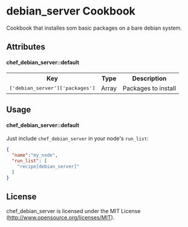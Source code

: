debian_server Cookbook
===========================
Cookbook that installes som basic packages on a bare debian system.

Attributes
----------

#### chef_debian_server::default
<table>
  <tr>
    <th>Key</th>
    <th>Type</th>
    <th>Description</th>
  </tr>
  <tr>
    <td><tt>['debian_server']['packages']</tt></td>
    <td>Array</td>
    <td>Packages to install</td>
  </tr>
</table>

Usage
-----

#### chef_debian_server::default
Just include `chef_debian_server` in your node's `run_list`:

```json
{
  "name":"my_node",
  "run_list": [
    "recipe[debian_server]"
  ]
}
```

License
-------
chef_debian_server is licensed under the MIT License (http://www.opensource.org/licenses/MIT).

